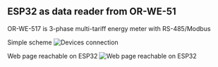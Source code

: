 ## ESP32 as data reader from OR-WE-51
OR-WE-517 is 3-phase multi-tariff energy meter with RS-485/Modbus

Simple scheme
![Devices connection](https://github.com/locog/ESP32_to_OR-WE-517/blob/main/pictures/scheme.JPG)

Web page reachable on ESP32
![Web page reachable on ESP32](https://github.com/locog/ESP32_to_OR-WE-517/blob/main/pictures/webUI.png)

